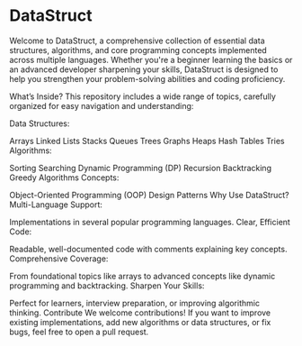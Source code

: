 # DataStruct
Welcome to DataStruct, a comprehensive collection of essential data structures, algorithms, and core programming concepts implemented across multiple languages. Whether you're a beginner learning the basics or an advanced developer sharpening your skills, DataStruct is designed to help you strengthen your problem-solving abilities and coding proficiency.

What’s Inside?
This repository includes a wide range of topics, carefully organized for easy navigation and understanding:

Data Structures:

Arrays
Linked Lists
Stacks
Queues
Trees
Graphs
Heaps
Hash Tables
Tries
Algorithms:

Sorting
Searching
Dynamic Programming (DP)
Recursion
Backtracking
Greedy Algorithms
Concepts:

Object-Oriented Programming (OOP)
Design Patterns
Why Use DataStruct?
Multi-Language Support:

Implementations in several popular programming languages.
Clear, Efficient Code:

Readable, well-documented code with comments explaining key concepts.
Comprehensive Coverage:

From foundational topics like arrays to advanced concepts like dynamic programming and backtracking.
Sharpen Your Skills:

Perfect for learners, interview preparation, or improving algorithmic thinking.
Contribute
We welcome contributions! If you want to improve existing implementations, add new algorithms or data structures, or fix bugs, feel free to open a pull request.
